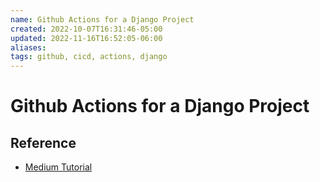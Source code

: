 ```yaml
---
name: Github Actions for a Django Project
created: 2022-10-07T16:31:46-05:00
updated: 2022-11-16T16:52:05-06:00
aliases: 
tags: github, cicd, actions, django
---
```

# Github Actions for a Django Project

## Reference
- [Medium Tutorial](https://medium.com/intelligentmachines/github-actions-end-to-end-ci-cd-pipeline-for-django-5d48d6f00abf)
